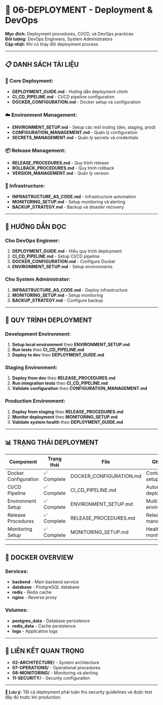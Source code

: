 # 📁 06-DEPLOYMENT - Deployment & DevOps

**Mục đích:** Deployment procedures, CI/CD, và DevOps practices  
**Đối tượng:** DevOps Engineers, System Administrators  
**Cập nhật:** Khi có thay đổi deployment process

---

## 📋 **DANH SÁCH TÀI LIỆU**

### **🚀 Core Deployment:**
- **DEPLOYMENT_GUIDE.md** - Hướng dẫn deployment chính
- **CI_CD_PIPELINE.md** - CI/CD pipeline configuration
- **DOCKER_CONFIGURATION.md** - Docker setup và configuration

### **☁️ Environment Management:**
- **ENVIRONMENT_SETUP.md** - Setup các môi trường (dev, staging, prod)
- **CONFIGURATION_MANAGEMENT.md** - Quản lý configuration
- **SECRETS_MANAGEMENT.md** - Quản lý secrets và credentials

### **📦 Release Management:**
- **RELEASE_PROCEDURES.md** - Quy trình release
- **ROLLBACK_PROCEDURES.md** - Quy trình rollback
- **VERSION_MANAGEMENT.md** - Quản lý version

### **🔧 Infrastructure:**
- **INFRASTRUCTURE_AS_CODE.md** - Infrastructure automation
- **MONITORING_SETUP.md** - Setup monitoring và alerting
- **BACKUP_STRATEGY.md** - Backup và disaster recovery

---

## 🎯 **HƯỚNG DẪN ĐỌC**

### **Cho DevOps Engineer:**
1. **DEPLOYMENT_GUIDE.md** - Hiểu quy trình deployment
2. **CI_CD_PIPELINE.md** - Setup CI/CD pipeline
3. **DOCKER_CONFIGURATION.md** - Configure Docker
4. **ENVIRONMENT_SETUP.md** - Setup environments

### **Cho System Administrator:**
1. **INFRASTRUCTURE_AS_CODE.md** - Deploy infrastructure
2. **MONITORING_SETUP.md** - Setup monitoring
3. **BACKUP_STRATEGY.md** - Configure backup

---

## 🔄 **QUY TRÌNH DEPLOYMENT**

### **Development Environment:**
1. **Setup local environment** theo **ENVIRONMENT_SETUP.md**
2. **Run tests** theo **CI_CD_PIPELINE.md**
3. **Deploy to dev** theo **DEPLOYMENT_GUIDE.md**

### **Staging Environment:**
1. **Deploy from dev** theo **RELEASE_PROCEDURES.md**
2. **Run integration tests** theo **CI_CD_PIPELINE.md**
3. **Validate configuration** theo **CONFIGURATION_MANAGEMENT.md**

### **Production Environment:**
1. **Deploy from staging** theo **RELEASE_PROCEDURES.md**
2. **Monitor deployment** theo **MONITORING_SETUP.md**
3. **Validate system health** theo **DEPLOYMENT_GUIDE.md**

---

## 📊 **TRẠNG THÁI DEPLOYMENT**

| Component | Trạng thái | File | Ghi chú |
|-----------|------------|------|---------|
| Docker Configuration | ✅ Complete | DOCKER_CONFIGURATION.md | Container setup |
| CI/CD Pipeline | ✅ Complete | CI_CD_PIPELINE.md | Automated deployment |
| Environment Setup | ✅ Complete | ENVIRONMENT_SETUP.md | Multi-environment |
| Release Procedures | ✅ Complete | RELEASE_PROCEDURES.md | Release management |
| Monitoring Setup | ✅ Complete | MONITORING_SETUP.md | Health monitoring |

---

## 🐳 **DOCKER OVERVIEW**

### **Services:**
- **backend** - Main backend service
- **database** - PostgreSQL database
- **redis** - Redis cache
- **nginx** - Reverse proxy

### **Volumes:**
- **postgres_data** - Database persistence
- **redis_data** - Cache persistence
- **logs** - Application logs

---

## 🔗 **LIÊN KẾT QUAN TRỌNG**

- **02-ARCHITECTURE/** - System architecture
- **07-OPERATIONS/** - Operational procedures
- **08-MONITORING/** - Monitoring và alerting
- **11-SECURITY/** - Security configuration

---

**📝 Lưu ý:** Tất cả deployment phải tuân thủ security guidelines và được test đầy đủ trước khi production.
